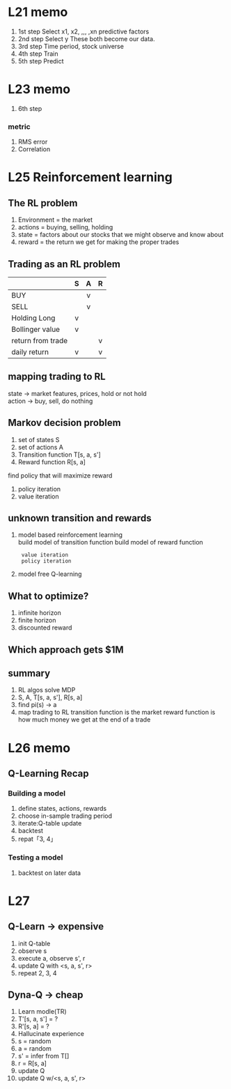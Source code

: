 # L21 memo

1. 1st step
Select x1, x2, ,,, ,xn
predictive factors
1. 2nd step
Select y
These both become our data.
1. 3rd step
Time period, stock universe
1. 4th step
Train
1. 5th step
Predict

# L23 memo
1. 6th step
### metric
  1. RMS error
  1. Correlation

# L25 Reinforcement learning
## The RL problem
1. Environment = the market
1. actions = buying, selling, holding
1. state = factors about our stocks that we might observe and know about
1. reward = the return we get for making the proper trades

## Trading as an RL problem
| |S|A|R|
|:--|:--:|:--:|:--:|
|BUY|   | v |   |
|SELL|   | v |   |
|Holding Long| v |  |   |
|Bollinger value| v |  |  |
|return from trade|   |  | v |
|daily return| v |  | v ||

## mapping trading to RL
state -> market features, prices, hold or not hold  
action -> buy, sell, do nothing

## Markov decision problem
1. set of states S
1. set of actions A
1. Transition function T[s, a, s']
1. Reward function R[s, a]

find policy that will maximize reward

1. policy iteration
2. value iteration

## unknown transition and rewards
1. model based reinforcement learning  
        build model of transition function
        build model of reward function

        value iteration
        policy iteration

2. model free
        Q-learning

## What to optimize?
1. infinite horizon
2. finite horizon
3. discounted reward

## Which approach gets $1M

## summary
1. RL algos solve MDP
2. S, A, T[s, a, s'], R[s, a]
3. find pi(s) -> a
4. map trading to RL
        transition function is the market
        reward function is how much money we get at the end of a trade

# L26 memo
## Q-Learning Recap
### Building a model
1. define states, actions, rewards
1. choose in-sample trading period
1. iterate:Q-table update
1. backtest
1. repat「3, 4」

### Testing a model
1. backtest on later data

# L27
## Q-Learn -> expensive
1. init Q-table
1. observe s
1. execute a, observe s', r
1. update Q with <s, a, s', r>
1. repeat 2, 3, 4

## Dyna-Q -> cheap
1. Learn modle(TR)
  1. T'[s, a, s'] = ?
  1. R'[s, a] = ?
1. Hallucinate experience
  1. s = random
  1. a = random
  1. s' = infer from T[]
  1. r = R[s, a]
1. update Q
  1. update Q w/<s, a, s', r>
